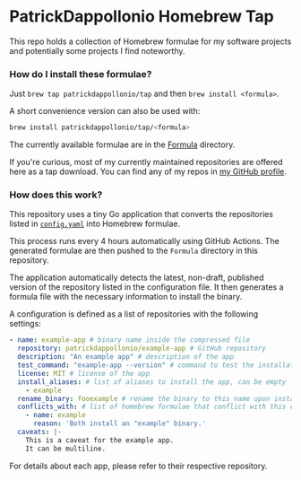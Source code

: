 # PatrickDappollonio Homebrew Tap

This repo holds a collection of Homebrew formulae for my software projects and potentially some projects I find noteworthy.

### How do I install these formulae?

Just `brew tap patrickdappollonio/tap` and then `brew install <formula>`.

A short convenience version can also be used with:

```bash
brew install patrickdappollonio/tap/<formula>
```

The currently available formulae are in the [Formula](Formula/) directory.

If you're curious, most of my currently maintained repositories are offered here as a tap download. You can find any of my repos in [my GitHub profile](https://www.github.com/patrickdappollonio).

### How does this work?

This repository uses a tiny Go application that converts the repositories listed in [`config.yaml`](config.yaml) into Homebrew formulae.

This process runs every 4 hours automatically using GitHub Actions. The generated formulae are then pushed to the `Formula` directory in this repository.

The application automatically detects the latest, non-draft, published version of the repository listed in the configuration file. It then generates a formula file with the necessary information to install the binary.

A configuration is defined as a list of repositories with the following settings:

```yaml
- name: example-app # binary name inside the compressed file
  repository: patrickdappollonio/example-app # GitHub repository
  description: "An example app" # description of the app
  test_command: "example-app --version" # command to test the installation, can be empty
  license: MIT # license of the app
  install_aliases: # list of aliases to install the app, can be empty
    - example
  rename_binary: fooexample # rename the binary to this name upon installation, can be empty
  conflicts_with: # list of homebrew formulae that conflict with this one, can be empty
    - name: example
      reason: 'Both install an "example" binary.'
  caveats: |-
    This is a caveat for the example app.
    It can be multiline.
```

For details about each app, please refer to their respective repository.
